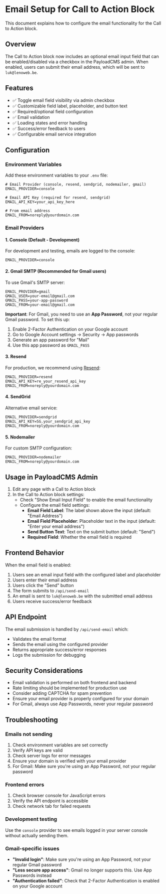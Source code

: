 # Email Setup for Call to Action Block

This document explains how to configure the email functionality for the Call to Action block.

## Overview

The Call to Action block now includes an optional email input field that can be enabled/disabled via a checkbox in the PayloadCMS admin. When enabled, users can submit their email address, which will be sent to `luk@lenoweb.be`.

## Features

- ✅ Toggle email field visibility via admin checkbox
- ✅ Customizable field label, placeholder, and button text
- ✅ Required/optional field configuration
- ✅ Email validation
- ✅ Loading states and error handling
- ✅ Success/error feedback to users
- ✅ Configurable email service integration

## Configuration

### Environment Variables

Add these environment variables to your `.env` file:

```env
# Email Provider (console, resend, sendgrid, nodemailer, gmail)
EMAIL_PROVIDER=console

# Email API Key (required for resend, sendgrid)
EMAIL_API_KEY=your_api_key_here

# From email address
EMAIL_FROM=noreply@yourdomain.com
```

### Email Providers

#### 1. Console (Default - Development)

For development and testing, emails are logged to the console:

```env
EMAIL_PROVIDER=console
```

#### 2. Gmail SMTP (Recommended for Gmail users)

To use Gmail's SMTP server:

```env
EMAIL_PROVIDER=gmail
GMAIL_USER=your-email@gmail.com
GMAIL_PASS=your-app-password
GMAIL_FROM=your-email@gmail.com
```

**Important**: For Gmail, you need to use an **App Password**, not your regular Gmail password. To set this up:

1. Enable 2-Factor Authentication on your Google account
2. Go to Google Account settings → Security → App passwords
3. Generate an app password for "Mail"
4. Use this app password as `GMAIL_PASS`

#### 3. Resend

For production, we recommend using [Resend](https://resend.com):

```env
EMAIL_PROVIDER=resend
EMAIL_API_KEY=re_your_resend_api_key
EMAIL_FROM=noreply@yourdomain.com
```

#### 4. SendGrid

Alternative email service:

```env
EMAIL_PROVIDER=sendgrid
EMAIL_API_KEY=SG.your_sendgrid_api_key
EMAIL_FROM=noreply@yourdomain.com
```

#### 5. Nodemailer

For custom SMTP configuration:

```env
EMAIL_PROVIDER=nodemailer
EMAIL_FROM=noreply@yourdomain.com
```

## Usage in PayloadCMS Admin

1. Edit any page with a Call to Action block
2. In the Call to Action block settings:
   - Check "Show Email Input Field" to enable the email functionality
   - Configure the email field settings:
     - **Email Field Label**: The label shown above the input (default: "Email Address")
     - **Email Field Placeholder**: Placeholder text in the input (default: "Enter your email address")
     - **Send Button Text**: Text on the submit button (default: "Send")
     - **Required Field**: Whether the email field is required

## Frontend Behavior

When the email field is enabled:

1. Users see an email input field with the configured label and placeholder
2. Users enter their email address
3. Users click the "Send" button
4. The form submits to `/api/send-email`
5. An email is sent to `luk@lenoweb.be` with the submitted email address
6. Users receive success/error feedback

## API Endpoint

The email submission is handled by `/api/send-email` which:

- Validates the email format
- Sends the email using the configured provider
- Returns appropriate success/error responses
- Logs the submission for debugging

## Security Considerations

- Email validation is performed on both frontend and backend
- Rate limiting should be implemented for production use
- Consider adding CAPTCHA for spam prevention
- Ensure your email provider is properly configured for your domain
- For Gmail, always use App Passwords, never your regular password

## Troubleshooting

### Emails not sending

1. Check environment variables are set correctly
2. Verify API keys are valid
3. Check server logs for error messages
4. Ensure your domain is verified with your email provider
5. For Gmail: Make sure you're using an App Password, not your regular password

### Frontend errors

1. Check browser console for JavaScript errors
2. Verify the API endpoint is accessible
3. Check network tab for failed requests

### Development testing

Use the `console` provider to see emails logged in your server console without actually sending them.

### Gmail-specific issues

- **"Invalid login"**: Make sure you're using an App Password, not your regular Gmail password
- **"Less secure app access"**: Gmail no longer supports this. Use App Passwords instead
- **"Authentication failed"**: Check that 2-Factor Authentication is enabled on your Google account
